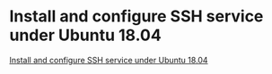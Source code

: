 # Install and configure SSH service under Ubuntu 18.04
[Install and configure SSH service under Ubuntu 18.04](https://aiwithcloud.com/2022/09/15/install_and_configure_ssh_service_under_ubuntu_18-04/)